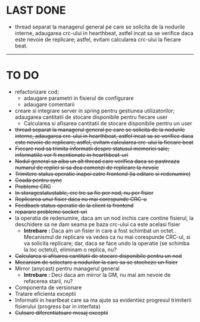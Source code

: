 # LAST DONE
- thread separat la managerul general pe care se solicita de la nodurile interne, adaugarea crc-ului in hearthbeat, astfel incat sa se verifice daca este
  nevoie de replicare; astfel, evitam calcularea crc-ului la fiecare beat.
___

# TO DO
- refactorizare cod; 
    - adaugare parametri in fisierul de configurare
    - adaugare comentarii
- creare si integrare server in spring pentru gestiunea utilizatorilor; adaugarea cantitatii de stocare disponibile pentru fiecare user
    - Calcularea si afisarea cantitatii de stocare disponibile pentru un user
- ~~thread separat la managerul general pe care se solicita de la nodurile interne, adaugarea crc-ului in hearthbeat, astfel incat sa se verifice daca este
nevoie de replicare; astfel, evitam calcularea crc-ului la fiecare beat~~
- ~~Fiecare nod sa trimita informatii despre statusul memoriei sale; informatiile vor fi mentionate in hearthbeat-uri~~
- ~~Nodul general sa aiba un alt thread care verifica daca se pastreaza numarul de replici si sa dea comenzi de replicare la nevoie~~
- ~~Trimitere status operatie inapoi catre frontend (la editare si redenumire)~~
- ~~Coada pentru sync~~
- ~~Probleme CRC~~
- ~~In storagestatustable, crc tre sa fie per nod, nu per fisier~~
- ~~Replicarea unui fisier daca nu mai corespunde CRC-u~~
- ~~Feedback status operatie de la client la frontend~~
- ~~reparare probleme socket-uri~~
- la operatia de redenumire, daca am un nod inchis care contine fisierul, la deschidere sa ne dam seama pe baza crc-ului ca este acelasi fisier
    - <b>Intrebare : </b> Daca am un fisier in care a fost schimbat un octet.. Mecanismul de replicare va vedea ca nu mai corespunde CRC-ul, si va solicita replicare; 
    dar, daca se face undo la operatie (se schimba la loc octetul), eliminam o replica, nu?
- ~~Calcularea si afisarea cantitatii de stocare disponibile pentru un nod~~
- ~~Mecanism de selectare a nodurilor la care sa se stocheze un fisier~~
- Mirror (anycast) pentru managerul general
    - <b>Intrebare : </b>Deci daca am mirror la GM, nu mai am nevoie de refacerea starii, nu?
- Componenta de versionare
- Tratare eficienta exceptii
- Informatii in heartbeat care sa ma ajute sa evidentiez progresul trimiterii fisierului (progress bar in interfata)
- ~~Culoare diferentiatoare mesaj exceptii~~